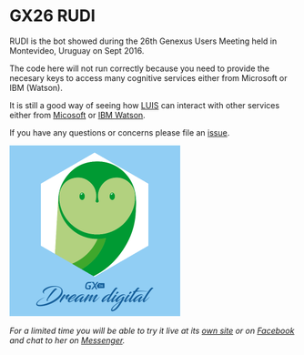 # GX26 RUDI

RUDI is the bot showed during the 26th Genexus Users Meeting held in Montevideo, Uruguay on Sept 2016.

The code here will not run correctly because you need to provide the necesary keys to access many cognitive services either from Microsoft or IBM (Watson).

It is still a good way of seeing how [LUIS](luis.ai/) can interact with other services either from [Micosoft](https://www.microsoft.com/cognitive-services) or [IBM Watson](http://www.ibm.com/watson/).

If you have any questions or concerns please file an [issue](https://github.com/sebagomez/GX26Bot/issues).

<img src="res//RUDIGX26.png" alt="GX26 RUDI" height="300">

_For a limited time you will be able to try it live at its [own site](http://gxrudi.azurewebsites.net/) or on [Facebook](facebook.com/gxrudi) and chat to her on [Messenger](https://www.messenger.com/t/gxrudi)._

